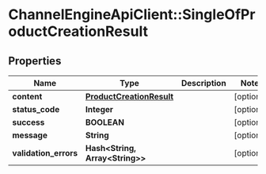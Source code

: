 # ChannelEngineApiClient::SingleOfProductCreationResult

## Properties
Name | Type | Description | Notes
------------ | ------------- | ------------- | -------------
**content** | [**ProductCreationResult**](ProductCreationResult.md) |  | [optional] 
**status_code** | **Integer** |  | [optional] 
**success** | **BOOLEAN** |  | [optional] 
**message** | **String** |  | [optional] 
**validation_errors** | **Hash&lt;String, Array&lt;String&gt;&gt;** |  | [optional] 


